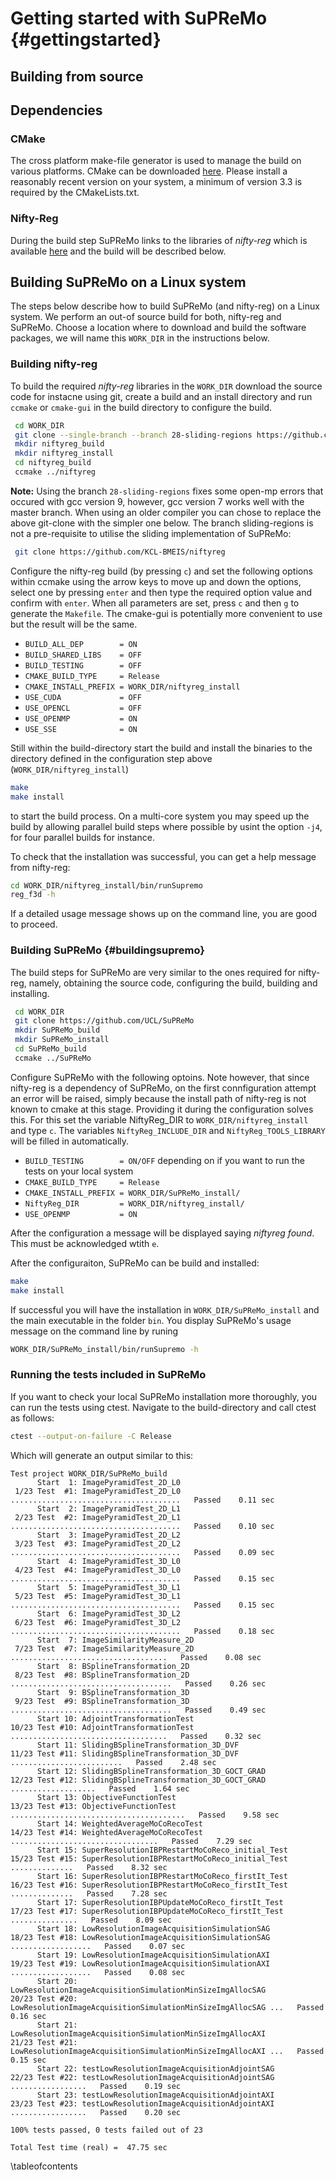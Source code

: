 
# Getting started with SuPReMo {#gettingstarted}


## Building from source

## Dependencies

### CMake

The cross platform make-file generator is used to manage the build on various platforms. 
CMake can be downloaded [here](https://cmake.org). Please install a reasonably recent version 
on your system, a minimum of version 3.3 is required by the CMakeLists.txt. 

### Nifty-Reg

During the build step SuPReMo links to the libraries of  *nifty-reg* which is available 
[here](https://github.com/KCL-BMEIS/niftyreg) and the build will be described below.


## Building SuPReMo on a Linux system

The steps below describe how to build SuPReMo (and nifty-reg) on a Linux system. We perform an out-of source 
build for both, nifty-reg and SuPReMo. Choose a location where to download and build the software packages, 
we will name this `WORK_DIR` in the instructions below.

### Building nifty-reg

To build the required *nifty-reg* libraries in the `WORK_DIR` download the source code for instacne using git, 
create a build and an install directory and run `ccmake` or `cmake-gui` in the build directory
to configure the build.  

```bash
 cd WORK_DIR
 git clone --single-branch --branch 28-sliding-regions https://github.com/KCL-BMEIS/niftyreg
 mkdir niftyreg_build
 mkdir niftyreg_install
 cd niftyreg_build
 ccmake ../niftyreg
```

**Note:** Using the branch `28-sliding-regions` fixes some open-mp errors that occured with gcc version 9, however, gcc version 7 works well with 
the master branch. When using an older compiler you can chose to replace the above git-clone with the simpler one below. The branch sliding-regions is
not a pre-requisite to utilise the sliding implementation of SuPReMo:
```bash
 git clone https://github.com/KCL-BMEIS/niftyreg

```

Configure the nifty-reg build (by pressing `c`) and set the following options within ccmake using the arrow keys
to move up and down the options, select one by pressing `enter` and then type the required option value and confirm 
with `enter`. When all parameters are set, press `c` and then `g` to generate the `Makefile`. The cmake-gui is potentially more convenient to 
use but the result will be the same. 

- `BUILD_ALL_DEP        = ON`
- `BUILD_SHARED_LIBS    = OFF`
- `BUILD_TESTING        = OFF`
- `CMAKE_BUILD_TYPE     = Release`
- `CMAKE_INSTALL_PREFIX = WORK_DIR/niftyreg_install` 
- `USE_CUDA             = OFF`
- `USE_OPENCL           = OFF`
- `USE_OPENMP           = ON`
- `USE_SSE              = ON`

Still within the build-directory start the build and install the binaries to the directory defined in the 
configuration step above (`WORK_DIR/niftyreg_install`)
```bash
make
make install

```
to start the build process. On a multi-core system you may speed up the build by allowing parallel build steps where 
possible by usint the option `-j4`, for four parallel builds for instance. 

To check that the installation was successful, you can get a help message from nifty-reg:
```bash
cd WORK_DIR/niftyreg_install/bin/runSupremo
reg_f3d -h

```
If a detailed usage message shows up on the command line, you are good to proceed. 

### Building SuPReMo {#buildingsupremo}

The build steps for SuPReMo are very similar to the ones required for nifty-reg, namely, obtaining the source code, configuring the build, building and installing.


```bash
 cd WORK_DIR
 git clone https://github.com/UCL/SuPReMo
 mkdir SuPReMo_build
 mkdir SuPReMo_install
 cd SuPReMo_build
 ccmake ../SuPReMo

```

Configure SuPReMo with the following optoins. Note however, that since nifty-reg is a dependency of SuPReMo, on the first connfiguration attempt 
an error will be raised, simply because the install path of nifty-reg is not known to cmake at this stage. Providing it during the configuration
solves this. For this set the variable NiftyReg_DIR to `WORK_DIR/niftyreg_install` and type `c`. The variables `NiftyReg_INCLUDE_DIR` and 
`NiftyReg_TOOLS_LIBRARY` will be filled in automatically.
- `BUILD_TESTING        = ON/OFF` depending on if you want to run the tests on your local system
- `CMAKE_BUILD_TYPE     = Release`
- `CMAKE_INSTALL_PREFIX = WORK_DIR/SuPReMo_install/`
- `NiftyReg_DIR         = WORK_DIR/niftyreg_install/`
- `USE_OPENMP           = ON`

After the configuration a message will be displayed saying *niftyreg found*. This must be acknowledged wtith `e`. 

After the configuraiton, SuPReMo can be build and installed:
```bash
make
make install

```

If successful you will have the installation in `WORK_DIR/SuPReMo_install` and the main executable in the folder `bin`. You display SuPReMo's
usage message on the command line by runing
```bash
WORK_DIR/SuPReMo_install/bin/runSupremo -h

```

### Running the tests included in SuPReMo

If you want to check your local SuPReMo installation more thoroughly, you can run the tests using ctest. Navigate to the build-directory 
and call ctest as follows:
```bash
ctest --output-on-failure -C Release

```
Which will generate an output similar to this:
```
Test project WORK_DIR/SuPReMo_build
      Start  1: ImagePyramidTest_2D_L0
 1/23 Test  #1: ImagePyramidTest_2D_L0 ......................................   Passed    0.11 sec
      Start  2: ImagePyramidTest_2D_L1
 2/23 Test  #2: ImagePyramidTest_2D_L1 ......................................   Passed    0.10 sec
      Start  3: ImagePyramidTest_2D_L2
 3/23 Test  #3: ImagePyramidTest_2D_L2 ......................................   Passed    0.09 sec
      Start  4: ImagePyramidTest_3D_L0
 4/23 Test  #4: ImagePyramidTest_3D_L0 ......................................   Passed    0.15 sec
      Start  5: ImagePyramidTest_3D_L1
 5/23 Test  #5: ImagePyramidTest_3D_L1 ......................................   Passed    0.15 sec
      Start  6: ImagePyramidTest_3D_L2
 6/23 Test  #6: ImagePyramidTest_3D_L2 ......................................   Passed    0.18 sec
      Start  7: ImageSimilarityMeasure_2D
 7/23 Test  #7: ImageSimilarityMeasure_2D ...................................   Passed    0.08 sec
      Start  8: BSplineTransformation_2D
 8/23 Test  #8: BSplineTransformation_2D ....................................   Passed    0.26 sec
      Start  9: BSplineTransformation_3D
 9/23 Test  #9: BSplineTransformation_3D ....................................   Passed    0.49 sec
      Start 10: AdjointTransformationTest
10/23 Test #10: AdjointTransformationTest ...................................   Passed    0.32 sec
      Start 11: SlidingBSplineTransformation_3D_DVF
11/23 Test #11: SlidingBSplineTransformation_3D_DVF .........................   Passed    2.48 sec
      Start 12: SlidingBSplineTransformation_3D_GOCT_GRAD
12/23 Test #12: SlidingBSplineTransformation_3D_GOCT_GRAD ...................   Passed    1.64 sec
      Start 13: ObjectiveFunctionTest
13/23 Test #13: ObjectiveFunctionTest .......................................   Passed    9.58 sec
      Start 14: WeightedAverageMoCoRecoTest
14/23 Test #14: WeightedAverageMoCoRecoTest .................................   Passed    7.29 sec
      Start 15: SuperResolutionIBPRestartMoCoReco_initial_Test
15/23 Test #15: SuperResolutionIBPRestartMoCoReco_initial_Test ..............   Passed    8.32 sec
      Start 16: SuperResolutionIBPRestartMoCoReco_firstIt_Test
16/23 Test #16: SuperResolutionIBPRestartMoCoReco_firstIt_Test ..............   Passed    7.28 sec
      Start 17: SuperResolutionIBPUpdateMoCoReco_firstIt_Test
17/23 Test #17: SuperResolutionIBPUpdateMoCoReco_firstIt_Test ...............   Passed    8.09 sec
      Start 18: LowResolutionImageAcquisitionSimulationSAG
18/23 Test #18: LowResolutionImageAcquisitionSimulationSAG ..................   Passed    0.07 sec
      Start 19: LowResolutionImageAcquisitionSimulationAXI
19/23 Test #19: LowResolutionImageAcquisitionSimulationAXI ..................   Passed    0.08 sec
      Start 20: LowResolutionImageAcquisitionSimulationMinSizeImgAllocSAG
20/23 Test #20: LowResolutionImageAcquisitionSimulationMinSizeImgAllocSAG ...   Passed    0.16 sec
      Start 21: LowResolutionImageAcquisitionSimulationMinSizeImgAllocAXI
21/23 Test #21: LowResolutionImageAcquisitionSimulationMinSizeImgAllocAXI ...   Passed    0.15 sec
      Start 22: testLowResolutionImageAcquisitionAdjointSAG
22/23 Test #22: testLowResolutionImageAcquisitionAdjointSAG .................   Passed    0.19 sec
      Start 23: testLowResolutionImageAcquisitionAdjointAXI
23/23 Test #23: testLowResolutionImageAcquisitionAdjointAXI .................   Passed    0.20 sec

100% tests passed, 0 tests failed out of 23

Total Test time (real) =  47.75 sec

```



\tableofcontents
